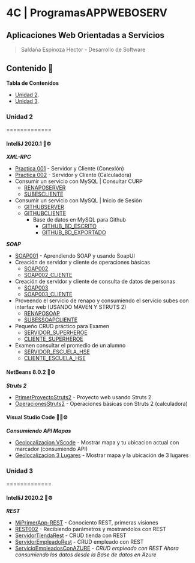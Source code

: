 # 4C | ProgramasAPPWEBOSERV
## Aplicaciones Web Orientadas a Servicios 
> Saldaña Espinoza Hector - Desarrollo de Software
>

## Contenido 🚀

**Tabla de Contenidos**
- [Unidad 2](#unidad-2).
- [Unidad 3](#unidad-3).


### Unidad 2
=============
#### IntelliJ 2020.1 🤖⚙️
***XML-RPC***
* [Practica 001](https://github.com/HectorSaldes/ProgramasAPPWEBOSERV/tree/master/APPWEBPractica001) - Servidor y Cliente (Conexión)
* [Practica 002](https://github.com/HectorSaldes/ProgramasAPPWEBOSERV/tree/master/APPWEBPractica002) - Servidor y Cliente (Calculadora)
* Consumir un servicio con MySQL | Consultar CURP
    - [RENAPOSERVER](https://github.com/HectorSaldes/ProgramasAPPWEBOSERV/tree/master/RENAPOSERVER)
    - [SUBESCLIENTE](https://github.com/HectorSaldes/ProgramasAPPWEBOSERV/tree/master/SUBESCLIENTE)
* Consumir un servicio con MySQL | Inicio de Sesión
    - [GITHUBSERVER](https://github.com/HectorSaldes/ProgramasAPPWEBOSERV/tree/master/GITHUBSERVER)
    - [GITHUBCLIENTE](https://github.com/HectorSaldes/ProgramasAPPWEBOSERV/tree/master/GITHUBCLIENTE)
        - Base de datos en MySQL para Github
            - [GITHUB_BD_ESCRITO](https://github.com/HectorSaldes/ProgramasAPPWEBOSERV/blob/master/GITHUB_BD_ESCRITO.sql)
            - [GITHUB_BD_EXPORTADO](https://github.com/HectorSaldes/ProgramasAPPWEBOSERV/blob/master/GITHUB_BD_EXPORTADO.sql)

***SOAP***
* [SOAP001](https://github.com/HectorSaldes/ProgramasAPPWEBOSERV/tree/master/SOAP001) - Aprendiendo SOAP y usando SoapUI
* Creación de servidor y cliente de operaciones básicas
    - [SOAP002](https://github.com/HectorSaldes/ProgramasAPPWEBOSERV/tree/master/SOAP002)
    - [SOAP002_CLIENTE](https://github.com/HectorSaldes/ProgramasAPPWEBOSERV/tree/master/SOAP002_CLIENTE)
* Creación de servidor y cliente de consulta de datos de personas
    - [SOAP003](https://github.com/HectorSaldes/ProgramasAPPWEBOSERV/tree/master/SOAP003)
    - [SOAP003_CLIENTE](https://github.com/HectorSaldes/ProgramasAPPWEBOSERV/tree/master/SOAP003_CLIENTE)
* Proveendo el servicio de renapo y consumiendo el servicio subes con interfaz web (USANDO MAVEN Y STRUTS 2)
    - [RENAPOSOAP](https://github.com/HectorSaldes/ProgramasAPPWEBOSERV/tree/master/RENAPOSOAP)
    - [SUBESSOAPCLIENTE](https://github.com/HectorSaldes/ProgramasAPPWEBOSERV/tree/master/SUBESSOAPCLIENTE)
* Pequeño CRUD práctico para Examen
    - [SERVIDOR_SUPERHEROE](https://github.com/HectorSaldes/ProgramasAPPWEBOSERV/tree/master/SERVIDOR_SUPERHEROE)
    - [CLIENTE_SUPERHEROE](https://github.com/HectorSaldes/ProgramasAPPWEBOSERV/tree/master/CLIENTE_SUPERHEROE)
* Examen consultar el promedio de un alumno
    - [SERVIDOR_ESCUELA_HSE](https://github.com/HectorSaldes/ProgramasAPPWEBOSERV/tree/master/SERVIDOR_ESCUELA_HSE)
    - [CLIENTE_ESCUELA_HSE](https://github.com/HectorSaldes/ProgramasAPPWEBOSERV/tree/master/CLIENTE_ESCUELA_HSE)

#### NetBeans 8.0.2 🥜⚙️
***Struts 2***
* [PrimerProyectoStruts2](https://github.com/HectorSaldes/ProgramasAPPWEBOSERV/tree/master/PrimerProyectoStruts2) - Proyecto web usando Struts 2
* [OperacionesStruts2](https://github.com/HectorSaldes/ProgramasAPPWEBOSERV/tree/master/OperacionesStruts2) - Operaciones básicas con Struts 2 (calculadora)

#### Visual Studio Code 🐱‍👤⚙️
***Consumiendo API Mapas***
* [Geolocalizacion VScode](https://github.com/HectorSaldes/ProgramasAPPWEBOSERV/tree/master/Geolocalizacion%20VScode) - Mostrar mapa y tu ubicacion actual con marcador (consumiendo API)
* [Geolocalizacion 3 Lugares](https://github.com/HectorSaldes/ProgramasAPPWEBOSERV/tree/master/Geolocalizacion%203%20Lugares) - Mostrar mapa y la ubicación de 3 lugares

### Unidad 3
=============
#### IntelliJ 2020.2 🤖⚙️
***REST***
* [MiPrimerApp-REST](https://github.com/HectorSaldes/ProgramasAPPWEBOSERV/tree/master/MiPrimerApp-REST) - Conociento REST, primeras visiones
* [REST002](https://github.com/HectorSaldes/ProgramasAPPWEBOSERV/tree/master/REST002) - Recibiendo parámetros y mostrandolos con REST
* [ServidorTiendaRest](https://github.com/HectorSaldes/ProgramasAPPWEBOSERV/tree/master/ServidorTiendaRest) - CRUD tienda con REST
* [ServidorEmpleadoRest](https://github.com/HectorSaldes/ProgramasAPPWEBOSERV/tree/master/ServidorEmpleadoRest) - CRUD empleado con REST
* [ServicioEmpleadosConAZURE](https://github.com/HectorSaldes/ProgramasAPPWEBOSERV/tree/master/ServicioEmpleadosConAZURE) - *CRUD empleado con REST Ahora consumiendo los datos desde la Base de datos en Azure*
